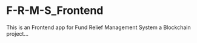 # F-R-M-S_Frontend
This is an Frontend app for Fund Relief Management System a Blockchain project...
